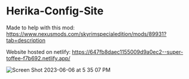 # Herika-Config-Site

Made to help with this mod: https://www.nexusmods.com/skyrimspecialedition/mods/89931?tab=description

Website hosted on netlify: https://647fb8daec1155009d9a0ec2--super-toffee-f7b692.netlify.app/

![Screen Shot 2023-06-06 at 5 35 07 PM](https://github.com/jediknight813/Herika-Config-Site/assets/17935336/ff04e29f-01a2-460e-8561-969b61b308c5)
